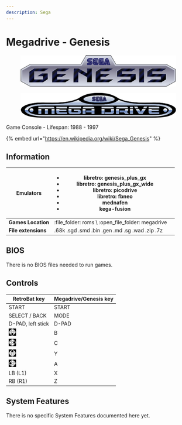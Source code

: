 ```yaml
---
description: Sega
---
```


# Megadrive - Genesis

<figure><img src="https://raw.githubusercontent.com/fabricecaruso/es-theme-carbon/5149a33eed46b2af638b06119397d4023b75131f/art/logos/genesis.svg" alt=""><figcaption></figcaption></figure>

<figure><img src="https://raw.githubusercontent.com/fabricecaruso/es-theme-carbon/5149a33eed46b2af638b06119397d4023b75131f/art/logos/megadrive.svg" alt=""><figcaption></figcaption></figure>

Game Console - Lifespan: 1988 - 1997

{% embed url="https://en.wikipedia.org/wiki/Sega_Genesis" %}

## Information

| **Emulators**       | <ul><li>libretro: genesis_plus_gx</li><li>libretro: genesis_plus_gx_wide</li><li>libretro: picodrive</li><li>libretro: fbneo</li><li>mednafen</li><li>kega-fusion</li></ul> |   |
| ------------------- | --------------------------------------------------------------------------------------------------------------------------------------------------------------------------- | - |
| **Games Location**  | :file\_folder: roms \ :open\_file\_folder: megadrive                                                                                                                        |   |
| **File extensions** | .68k .sgd .smd .bin .gen .md .sg .wad .zip .7z                                                                                                                              |   |

## BIOS

There is no BIOS files needed to run games.

## Controls

| RetroBat key                                                                    | Megadrive/Genesis key |
| ------------------------------------------------------------------------------- | --------------------- |
| START                                                                           | START                 |
| SELECT / BACK                                                                   | MODE                  |
| D-PAD, left stick                                                               | D-PAD                 |
| ![A](<../../.gitbook/assets/image (1) (2).png>)                                 | B                     |
| ![B](<../../.gitbook/assets/image (4).png>)                                     | C                     |
| <img src="../../.gitbook/assets/image (3) (1).png" alt="" data-size="original"> | Y                     |
| <img src="../../.gitbook/assets/image (2) (1).png" alt="" data-size="line">     | A                     |
| LB (L1)                                                                         | X                     |
| RB (R1)                                                                         | Z                     |

## System Features

There is no specific System Features documented here yet.
